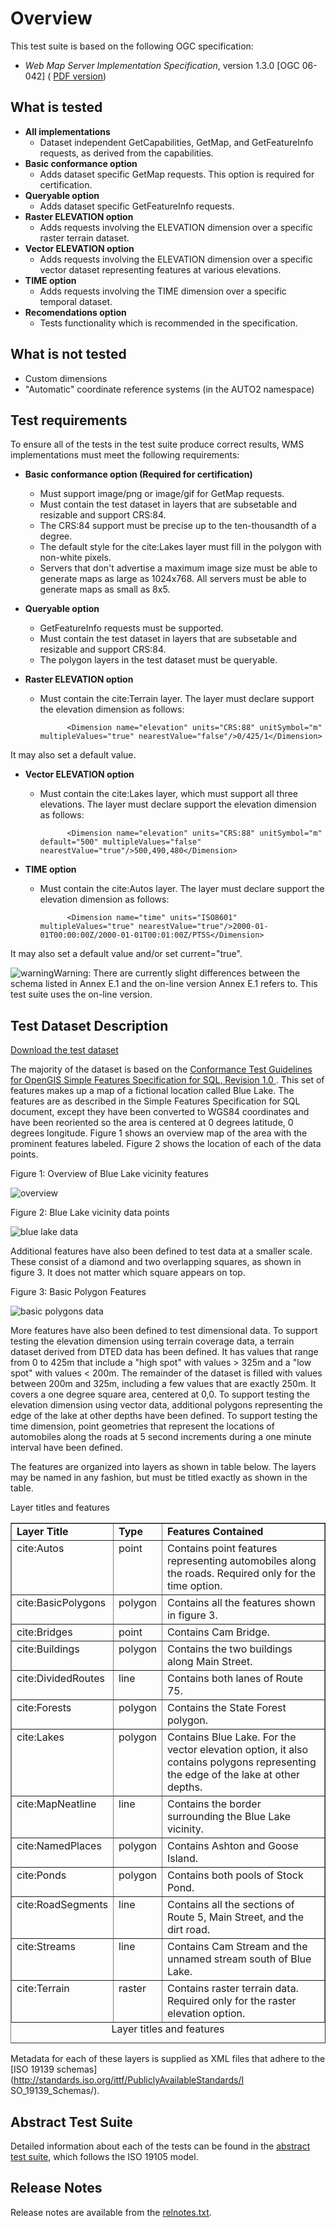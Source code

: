 # Overview

This test suite is based on the following OGC specification:

  * _Web Map Server Implementation Specification_, version 1.3.0 [OGC 06-042] ( [PDF version](http://portal.opengeospatial.org/files/?artifact_id=14416)) 

## What is tested

  * **All implementations**
    * Dataset independent GetCapabilities, GetMap, and GetFeatureInfo requests, as derived from the capabilities.
  * **Basic conformance option**
    * Adds dataset specific GetMap requests. This option is required for certification.
  * **Queryable option**
    * Adds dataset specific GetFeatureInfo requests.
  * **Raster ELEVATION option**
    * Adds requests involving the ELEVATION dimension over a specific raster terrain dataset.
  * **Vector ELEVATION option**
    * Adds requests involving the ELEVATION dimension over a specific vector dataset representing features at various elevations.
  * **TIME option**
    * Adds requests involving the TIME dimension over a specific temporal dataset.
  * **Recomendations option**
    * Tests functionality which is recommended in the specification.

## What is not tested

  * Custom dimensions
  * "Automatic" coordinate reference systems (in the AUTO2 namespace)

## Test requirements

To ensure all of the tests in the test suite produce correct results, WMS
implementations must meet the following requirements:

  * **Basic conformance option (Required for certification)**
    * Must support image/png or image/gif for GetMap requests.
    * Must contain the test dataset in layers that are subsetable and resizable and support CRS:84.
    * The CRS:84 support must be precise up to the ten-thousandth of a degree.
    * The default style for the cite:Lakes layer must fill in the polygon with non-white pixels.
    * Servers that don't advertise a maximum image size must be able to generate maps as large as 1024x768. All servers must be able to generate maps as small as 8x5.
  

  * **Queryable option**
    * GetFeatureInfo requests must be supported.
    * Must contain the test dataset in layers that are subsetable and resizable and support CRS:84.
    * The polygon layers in the test dataset must be queryable.
  

  * **Raster ELEVATION option**
    * Must contain the cite:Terrain layer. The layer must declare support the elevation dimension as follows: 
        
                <Dimension name="elevation" units="CRS:88" unitSymbol="m" multipleValues="true" nearestValue="false"/>0/425/1</Dimension>

It may also set a default value.

  

  * **Vector ELEVATION option**
    * Must contain the cite:Lakes layer, which must support all three elevations. The layer must declare support the elevation dimension as follows: 
        
                <Dimension name="elevation" units="CRS:88" unitSymbol="m" default="500" multipleValues="false" nearestValue="true"/>500,490,480</Dimension>

  * **TIME option**
    * Must contain the cite:Autos layer. The layer must declare support the elevation dimension as follows: 
        
                <Dimension name="time" units="ISO8601" multipleValues="true" nearestValue="true"/>2000-01-01T00:00:00Z/2000-01-01T00:01:00Z/PT5S</Dimension>

It may also set a default value and/or set current="true".

![warning](images/warning.gif)Warning: There are currently slight differences
between the schema listed in Annex E.1 and the on-line version Annex E.1
refers to. This test suite uses the on-line version.

## Test Dataset Description

[Download the test dataset](data-wms-1.3.0.zip)

The majority of the dataset is based on the [ Conformance Test Guidelines for
OpenGIS Simple Features Specification for SQL, Revision 1.0
](http://portal.opengeospatial.org/files/?artifact_id=7587&version=2). This
set of features makes up a map of a fictional location called Blue Lake. The
features are as described in the Simple Features Specification for SQL
document, except they have been converted to WGS84 coordinates and have been
reoriented so the area is centered at 0 degrees latitude, 0 degrees longitude.
Figure 1 shows an overview map of the area with the prominent features
labeled. Figure 2 shows the location of each of the data points.

Figure 1: Overview of Blue Lake vicinity features

![overview](images/bluelake_features.gif)

Figure 2: Blue Lake vicinity data points

![blue lake data](images/bluelake_coordinates.gif)

Additional features have also been defined to test data at a smaller scale.
These consist of a diamond and two overlapping squares, as shown in figure 3.
It does not matter which square appears on top.  

Figure 3: Basic Polygon Features

![basic polygons data](images/basic_polygons.gif)

More features have also been defined to test dimensional data. To support
testing the elevation dimension using terrain coverage data, a terrain dataset
derived from DTED data has been defined. It has values that range from 0 to
425m that include a "high spot" with values > 325m and a "low spot" with
values < 200m. The remainder of the dataset is filled with values between 200m
and 325m, including a few values that are exactly 250m. It covers a one degree
square area, centered at 0,0. To support testing the elevation dimension using
vector data, additional polygons representing the edge of the lake at other
depths have been defined. To support testing the time dimension, point
geometries that represent the locations of automobiles along the roads at 5
second increments during a one minute interval have been defined.  
  
The features are organized into layers as shown in table below. The layers may
be named in any fashion, but must be titled exactly as shown in the table.  

Layer titles and features

 <table border="1">
        <caption align="bottom">Layer titles and features</caption>
        <tr><td valign="top"><b>Layer Title</b></td><td valign="top"><b>Type</b></td>
            <td><b>Features Contained</b></td></tr>
        <tr><td valign="top">cite:Autos</td><td valign="top">point</td>
            <td>Contains point features representing automobiles along the roads.  Required only for the time option.</td></tr>
        <tr><td valign="top">cite:BasicPolygons</td><td valign="top">polygon</td>
            <td>Contains all the features shown in figure 3.</td></tr>
        <tr><td valign="top">cite:Bridges</td><td valign="top">point</td>
            <td>Contains Cam Bridge.</td></tr>
        <tr><td valign="top">cite:Buildings</td><td valign="top">polygon</td>
            <td>Contains the two buildings along Main Street.</td></tr>
        <tr><td valign="top">cite:DividedRoutes</td><td valign="top">line</td>
            <td>Contains both lanes of Route 75.</td></tr>
        <tr><td valign="top">cite:Forests</td><td valign="top">polygon</td>
            <td>Contains the State Forest polygon.</td></tr>
        <tr><td valign="top">cite:Lakes</td><td valign="top">polygon</td>
            <td>Contains Blue Lake.  For the vector elevation option, it also contains polygons representing the edge of the lake at other depths.</td></tr>
        <tr><td valign="top">cite:MapNeatline</td><td valign="top">line</td>
            <td>Contains the border surrounding the Blue Lake vicinity.</td></tr>
        <tr><td valign="top">cite:NamedPlaces</td><td valign="top">polygon</td>
            <td>Contains Ashton and Goose Island.</td></tr>
        <tr><td valign="top">cite:Ponds</td><td valign="top">polygon</td>
            <td>Contains both pools of Stock Pond.</td></tr>
        <tr><td valign="top">cite:RoadSegments</td><td valign="top">line</td>
            <td>Contains all the sections of Route 5, Main Street, and the dirt road.</td></tr>
        <tr><td valign="top">cite:Streams</td><td valign="top">line</td>
            <td>Contains Cam Stream and the unnamed stream south of Blue Lake.</td></tr>
        <tr><td valign="top">cite:Terrain</td><td valign="top">raster</td>
            <td>Contains raster terrain data.  Required only for the raster elevation option.</td></tr>
</table>

Metadata for each of these layers is supplied as XML files that adhere to the
[ISO 19139 schemas](http://standards.iso.org/ittf/PubliclyAvailableStandards/I
SO_19139_Schemas/).

## Abstract Test Suite

Detailed information about each of the tests can be found in the [abstract
test suite](wms-1_3_0-ats.html), which follows the ISO 19105 model.

## Release Notes

Release notes are available from the [relnotes.txt](relnotes.txt).

